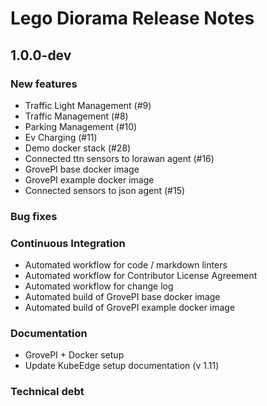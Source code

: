# Lego Diorama Release Notes

## 1.0.0-dev

### New features

- Traffic Light Management (#9)
- Traffic Management (#8)
- Parking Management (#10)
- Ev Charging (#11)
- Demo docker stack (#28)
- Connected ttn sensors to lorawan agent (#16)
- GrovePI base docker image
- GrovePI example docker image
- Connected sensors to json agent (#15)

### Bug fixes

### Continuous Integration

- Automated workflow for code / markdown linters
- Automated workflow for Contributor License Agreement
- Automated workflow for change log
- Automated build of GrovePI base docker image
- Automated build of GrovePI example docker image

### Documentation

- GrovePI + Docker setup
- Update KubeEdge setup documentation (v 1.11)

### Technical debt
